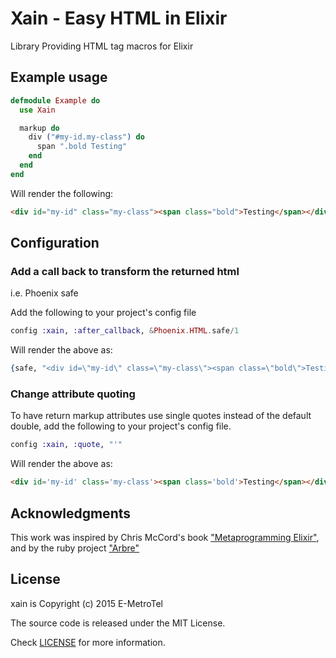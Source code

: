 Xain - Easy HTML in Elixir
====

Library Providing HTML tag macros for Elixir

## Example usage

```Elixir
defmodule Example do
  use Xain

  markup do
    div ("#my-id.my-class") do
      span ".bold Testing"
    end
  end
end
```

Will render the following:

```html 
<div id="my-id" class="my-class"><span class="bold">Testing</span></div>
```

## Configuration 

### Add a call back to transform the returned html 

i.e. Phoenix safe

Add the following to your project's config file

```Elixir 
config :xain, :after_callback, &Phoenix.HTML.safe/1
```

Will render the above as:

```Elixir
{safe, "<div id=\"my-id\" class=\"my-class\"><span class=\"bold\">Testing</span></div>"}
```

### Change attribute quoting

To have return markup attributes use single quotes instead of the 
default double, add the following to your project's config file.

```Elixir
config :xain, :quote, "'"
```

Will render the above as:

```html
<div id='my-id' class='my-class'><span class='bold'>Testing</span></div>
```
## Acknowledgments 

This work was inspired by Chris McCord's book ["Metaprogramming Elixir"](https://pragprog.com/book/cmelixir/metaprogramming-elixir), and by the ruby project ["Arbre"](https://github.com/activeadmin/arbre)

## License

xain is Copyright (c) 2015 E-MetroTel

The source code is released under the MIT License.

Check [LICENSE](LICENSE) for more information.
